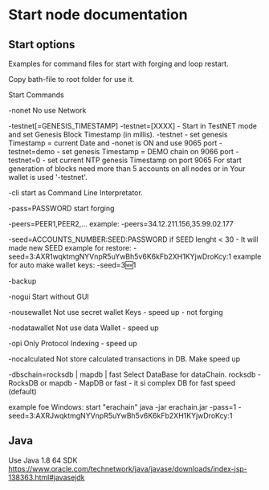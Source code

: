 # Start node documentation

## Start options
Examples for command files for start with forging and loop restart.

Copy bath-file to root folder for use it.


Start Commands

-nonet
No use Network

-testnet[=GENESIS_TIMESTAMP]
-testnet=[XXXX] - Start in TestNET mode and set Genesis Block Timestamp (in millis).
-testnet - set genesis Timestamp = current Date and -nonet is ON and use 9065 port
-testnet=demo - set genesis Timestamp = DEMO chain on 9066 port
-testnet=0 - set current NTP genesis Timestamp on port 9065
For start generation of blocks need more than 5 accounts on all nodes or in Your wallet is used '-testnet'.

-cli
start as Command Line Interpretator.

-pass=PASSWORD
start forging

-peers=PEER1,PEER2,...
example: -peers=34.12.211.156,35.99.02.177

-seed=ACCOUNTS_NUMBER:SEED:PASSWORD
if SEED lenght < 30 - It will made new SEED
example for restore: -seed=3:AXR1wqktmgNYVnpR5uYwBh5v6K6kFb2XH1KYjwDroKcy:1
example for auto make wallet keys: -seed=3:new:1

-backup

-nogui
Start without GUI

-nousewallet
Not use secret wallet Keys - speed up - not forging

-nodatawallet
Not use data Wallet - speed up

-opi
Only Protocol Indexing - speed up

-nocalculated
Not store calculated transactions in DB. Make speed up

-dbschain=rocksdb | mapdb | fast
Select DataBase for dataChain. rocksdb - RocksDB or mapdb - MapDB or fast - it si complex DB for fast speed (default)

example foe Windows:
	start "erachain" java -jar erachain.jar -pass=1 -seed=3:AXRJwqktmgNYVnpR5uYwBh5v6K6kFb2XH1KYjwDroKcy:1
	
## Java

Use Java 1.8 64 SDK https://www.oracle.com/technetwork/java/javase/downloads/index-jsp-138363.html#javasejdk
